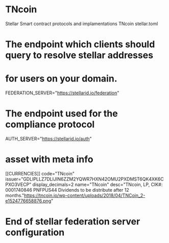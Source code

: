 # TNcoin
Stellar Smart contract protocols and implamentations
TNcoin stellar.toml

#   The endpoint which clients should query to resolve stellar addresses
#   for users on your domain.
 FEDERATION_SERVER="https://stellarid.io/federation"

# The endpoint used for the compliance protocol
AUTH_SERVER="https://stellarid.io/auth"

# asset with meta info
[[CURRENCIES]]
code="TNcoin"
issuer="GDLIPLLZ7DLIJIN6ZZM2YQWR7HXN42OMU2PXDMST6QK4XK6CPXO3VECP"
display_decimals=2
name="TNcoin"
desc="TNcoin, LP, CIK#: 0001740846 PNFPUS44 Dividends to be distribute after 12 months."https://tncoin.io/wp-content/uploads/2018/04/TNCoin_2-e1524776658876.png"
# End of stellar federation server configuration
